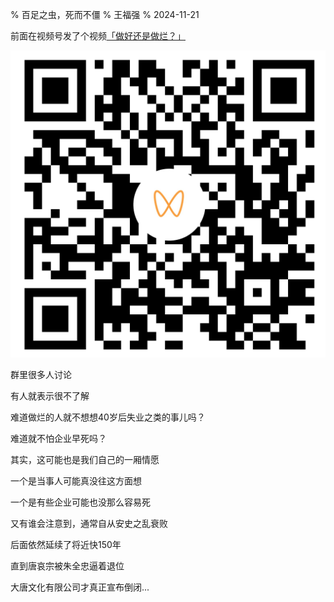 % 百足之虫，死而不僵
% 王福强
% 2024-11-21



前面在视频号发了个视频[「做好还是做烂？」](https://weixin.qq.com/sph/AUORkK4vQ)

[![](/images/hudiehao.jpg)](https://weixin.qq.com/sph/AUORkK4vQ)

群里很多人讨论

有人就表示很不了解

难道做烂的人就不想想40岁后失业之类的事儿吗？

难道就不怕企业早死吗？

其实，这可能也是我们自己的一厢情愿

一个是当事人可能真没往这方面想

一个是有些企业可能也没那么容易死

又有谁会注意到，通常自从安史之乱衰败

后面依然延续了将近快150年

直到唐哀宗被朱全忠逼着退位

大唐文化有限公司才真正宣布倒闭...



